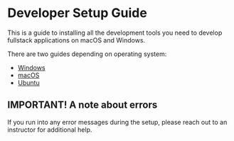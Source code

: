 # Developer Setup Guide

This is a guide to installing all the development tools you need to develop
fullstack applications on macOS and Windows.

There are two guides depending on operating system:

- [Windows](windows/setup.md)
- [macOS](macos/setup.md)
- [Ubuntu](ubuntu/setup.md)

## IMPORTANT! A note about errors

If you run into any error messages during the setup, please reach out to an
instructor for additional help.
